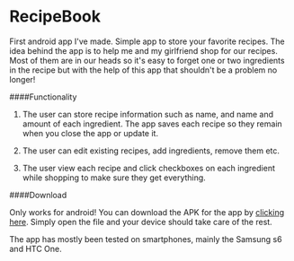 # RecipeBook
First android app I've made. Simple app to store your favorite recipes.
The idea behind the app is to help me and my girlfriend shop for our recipes.
Most of them are in our heads so it's easy to forget one or two ingredients in the recipe but with the help of this app
that shouldn't be a problem no longer!

####Functionality

1. The user can store recipe information such as name, and name and amount of each ingredient.
The app saves each recipe so they remain when you close the app or update it.

2. The user can edit existing recipes, add ingredients, remove them etc. 

3. The user view each recipe and click checkboxes on each ingredient while shopping to make sure they get everything.

####Download

Only works for android!
You can download the APK for the app by [clicking here](https://github.com/AxlLind/RecipeBook/raw/master/RecipeBook.apk).
Simply open the file and your device should take care of the rest.

The app has mostly been tested on smartphones, mainly the Samsung s6 and HTC One.
